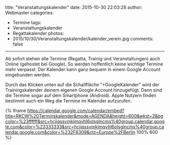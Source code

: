 title: "Veranstaltungskalender"
date: 2015-10-30 22:03:28
author: Webmaster
categories:
- Termine
tags:
- Veranstaltungskalender
- Regattakalender
photos:
- 2015/10/30/Veranstaltungskalender/kalender_verein.jpg
comments: false
---

Ab sofort stehen alle Termine (Regatta, Trainig und Veranstaltungen) auch Online (gehostet bei Google). So werden hoffentlich keine wichtige Termine mehr verpasst. Der Kalender kann ganz bequem in einem Google Account eingebunden werden. 

<!-- more -->

Durch das Klicken unten auf die Schaltfläche "+GoogleKalender" wird der Trainingskalender deinem eigenen Google Account hinzugefügt. Dann sind die Termine sogar auf dem Smartphone (Android). Apple Nutzern finden bestimmt auch ein Weg die Termine im Kalender aufzurufen.

{% iframe https://calendar.google.com/calendar/embed?title=RKCW%20Terminskalender&mode=AGENDA&height=600&wkst=2&bgcolor=%23ffffff&src=hcjiqssvmkjmqvhl6olsglncms%40group.calendar.google.com&color=%23333333&src=hcjiqssvmkjmqvhl6olsglncms%40group.calendar.google.com&color=%232F6309&ctz=Europe%2FBerlin 100% 600 %}

